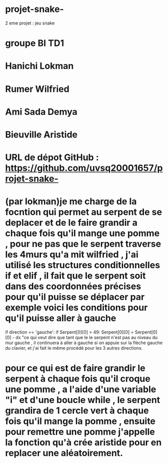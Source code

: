 # projet-snake-
2 eme projet : jeu snake 

# groupe BI TD1
# Hanichi Lokman 
# Rumer Wilfried 
# Ami Sada Demya 

# Bieuville Aristide 
# URL de dépot GitHub : https://github.com/uvsq20001657/projet-snake-
# (par lokman)je me charge de la focntion qui permet au serpent de se deplacer et de le faire grandir a chaque fois qu'il mange une pomme , pour ne pas que le serpent traverse les 4murs qu'a mit wilfried , j'ai utilisé les structures conditionnelles if et elif , il fait que le serpent soit dans des coordonnées précises pour qu'il puisse se déplacer par exemple voici les conditions pour qu'il puisse aller à gauche 

if direction  == 'gauche':
        if Serpent[0][0] > 49:
             Serpent[0][0]  = Serpent[0][0] - dx
"ce qui veut dire que tant que le le serpent n'est pas au niveau du mur gauche , il continuera à aller à gauche si on appuie sur la flèche gauche du clavier, et j'ai fait le même procédé pour les 3 autres directions.

# pour ce qui est de faire grandir le serpent à chaque fois qu'il croque une pomme , a l'aide d'une variable "i" et d'une boucle while , le serpent grandira de 1 cercle vert à chaque fois qu'il mange la pomme , ensuite pour remettre une pomme j'appelle la fonction qu'à crée aristide pour en replacer une aléatoirement.


